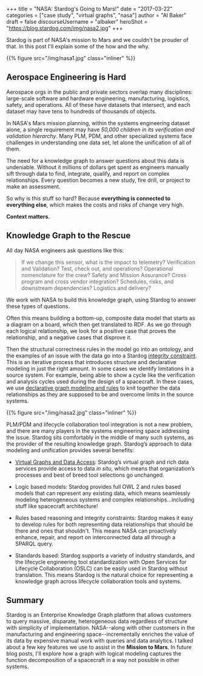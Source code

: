 +++
title = "NASA: Stardog's Going to Mars!"
date = "2017-03-22"
categories = ["case study", "virtual graphs", "nasa"]
author = "Al Baker"
draft = false 
discourseUsername = "albaker"
heroShot = "https://blog.stardog.com/img/nasa2.jpg"
+++

Stardog is part of NASA's mission to Mars and we couldn't be prouder of that. In
this post I'll explain some of the how and the why.<!--more-->

{{% figure src="/img/nasa1.jpg" class="inliner" %}}


## Aerospace Engineering is Hard

Aerospace orgs in the public and private sectors overlap many disciplines:
large-scale software and hardware engineering, manufacturing, logistics, safety,
and operations. All of these have datasets that intersect, and
each dataset may have tens to hundreds of thousands of objects.

In NASA's Mars mission planning, within the systems engineering dataset alone, a
single requirement may have *50,000 children in its verification and validation
hierarchy*. Many PLM, PDM, and other specialized systems face challenges in
understanding one data set, let alone the unification of all of them.

The need for a knowledge graph to answer questions about this data is
undeniable. Without it millions of dollars get spent as engineers manually
sift through data to find, integrate, qualify, and report on complex 
relationships. Every question becomes a new study, fire drill, or project to
make an assessment. 

So why is this stuff so hard? Because **everything is connected to everything
else**, which makes the costs and risks of change very high. 

**Context matters.**

## Knowledge Graph to the Rescue

All day NASA engineers ask questions like this:

> If we change this sensor, what is the impact to telemetry? Verification and
> Validation? Test, check out, and operations? Operational nomenclature for the
> crew? Safety and Mission Assurance? Cross program and cross vendor integration?
> Schedules, risks, and downstream dependencies? Logistics and delivery?

We work with NASA to build this knowledge graph, using Stardog to answer these
types of questions. 

Often this means building a bottom-up, composite data model that starts as a
diagram on a board, which then get translated to RDF. As we go through each
logical relationship, we look for a positive case that proves the relationship,
and a negative cases that disprove it.

Then the structural correctness rules in the model go into an ontology, and the
examples of an issue with the data go into a
Stardog
[integrity constraint](https://docs.stardog.com/#_validating_constraints). This
is an iterative process that introduces structure and declarative modeling in
just the right amount. In some cases we identify limitations in a source
system. For example, being able to show a cycle like the verification and
analysis cycles used during the design of a spacecraft. In these cases, we
use
[declarative graph modeling and rules](https://docs.stardog.com/#_owl_rule_reasoning) to
knit together the data relationships as they are supposed to be and overcome
limits in the source systems.

{{% figure src="/img/nasa2.jpg" class="inliner" %}}

PLM/PDM and lifecycle collaboration tool integration is not a new problem, and
there are many players in the systems engineering space addressing the issue.
Stardog sits comfortably in the middle of many such systems, as the provider of
the resulting knowledge graph. Stardog’s approach to data modeling and
unification provides several benefits:

* [Virtual Graphs and Data Access](https://docs.stardog.com/#_structured_data_aka_virtual_graphs):
  Stardog’s virtual graph and rich data services provide access to data *in
  situ*, which means that organization’s processes and best of breed tool
  selections go unchanged.
  
* Logic based models: Stardog provides full OWL 2 and rules based models that
  can represent any existing data, which means seamlessly modeling
  heterogeneous systems and complex relationships...including stuff like spacecraft architecture!
  
* Rules based reasoning and integrity constraints: Stardog makes it easy to
  develop rules for both representing data relationships that should be there
  and ones that shouldn't. This means NASA can proactively enhance, repair, and
  report on interconnected data all through a SPARQL query.

* Standards based: Stardog supports a variety of industry standards, and the
  lifecycle engineering tool standardization with Open Services for Lifecycle
  Collaboration (OSLC) can be easily used in Stardog without translation. This
  means Stardog is the natural choice for representing a knowledge graph across
  lifecycle collaboration tools and systems.

## Summary

Stardog is an Enterprise Knowledge Graph platform that allows customers to query
massive, disparate, heterogeneous data regardless of structure with simplicity
of implementation. NASA--along with other customers in the manufacturing and
engineering space--incrementally enriches the value of its data by expensive
manual work with queries and data analytics. I talked about a few key features
we use to assist in the **Mission to Mars**. In future blog posts, I'll explore
how a graph with logical modeling captures the function decomposition of a
spacecraft in a way not possible in other systems.



